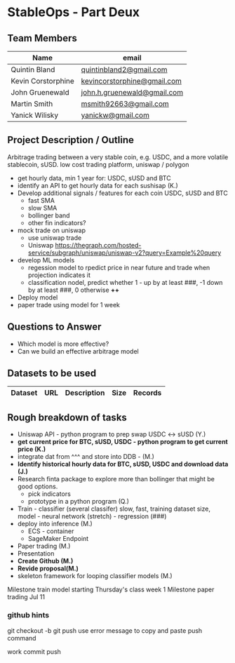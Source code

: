 # StableOps - Part Deux

## Team Members

| Name                 | email                       | 
|----------------------|-----------------------------|
| Quintin Bland        | quintinbland2@gmail.com     |
| Kevin Corstorphine   | kevincorstorphine@gmail.com |
| John Gruenewald      | john.h.gruenewald@gmail.com |
| Martin Smith         | msmith92663@gmail.com       |
| Yanick Wilisky       | yanickw@gmail.com           |

## Project Description / Outline
Arbitrage trading between a very stable coin, e.g. USDC, and a more volatile stablecoin, sUSD.
low cost trading platform, uniswap / polygon

* get hourly data, min 1 year for: USDC, sUSD and BTC
* identify an API to get hourly data for each sushisap (K.)
* Develop additional signals / features for each coin USDC, sUSD and BTC
   * fast SMA
   * slow SMA
   * bollinger band
   * other fin indicators?
* mock trade on uniswap
   * use uniswap trade
   * Uniswap https://thegraph.com/hosted-service/subgraph/uniswap/uniswap-v2?query=Example%20query
* develop ML models
   * regession model to rpedict price in near future and trade when projection indicates it
   * classification nodel, predict whether 1 - up by at least ###, -1 down by at least ###, 0 otherwise  **++**
* Deploy model
* paper trade using model for 1 week


## Questions to Answer
* Which model is more effective?
* Can we build an effective arbitrage model

## Datasets to be used

| Dataset | URL         | Description | Size | Records |
|---------|-------------|-------------|------|---------|

## Rough breakdown of tasks
* Uniswap API - python program to prep swap USDC <-> sUSD (Y.)
* **get current price for BTC, sUSD, USDC - python program to get current price (K.)**
* integrate dat from ^^^ and store into DDB - (M.) 
* **Identify historical hourly data for BTC, sUSD, USDC and download data (J.)**
* Research finta package to explore more than bollinger that might be good options.  
    * pick indicators
    * prototype in a python program (Q.)
* Train - classifier (several classifer) slow, fast, training dataset size, model
        - neural network (stretch)
        - regression (###)
* deploy into inference (M.)
    * ECS - container
    * SageMaker Endpoint
* Paper trading (M.)
* Presentation
* **Create Github (M.)** 
* **Revide proposal(M.)**
* skeleton framework for looping classifier models (M.)

Milestone train model starting Thursday's class week 1
Milestone paper trading Jul 11

### github hints
git checkout -b <branchname>
git push
    use error message to copy and paste push command

work
commit
push
